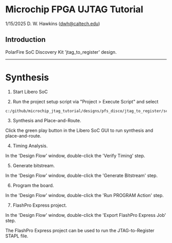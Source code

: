 # Microchip FPGA UJTAG Tutorial

1/15/2025 D. W. Hawkins (dwh@caltech.edu)

## Introduction

PolarFire SoC Discovery Kit 'jtag_to_register' design.

-------------------------------------------------------------------------------
# Synthesis

1. Start Libero SoC

2. Run the project setup script via "Project > Execute Script" and select

 ~~~
 c:/github/microchip_jtag_tutorial/designs/pfs_disco/jtag_to_register/scripts/libero.tcl
 ~~~

3. Synthesis and Place-and-Route.

 Click the green play button in the Libero SoC GUI to run synthesis and place-and-route.

4. Timing Analysis.

 In the 'Design Flow' window, double-click the 'Verify Timing' step.

5. Generate bitstream.

 In the 'Design Flow' window, double-click the 'Generate Bitstream' step.

6. Program the board.

 In the 'Design Flow' window, double-click the 'Run PROGRAM Action' step.
 
7. FlashPro Express project.

 In the 'Design Flow' window, double-click the 'Export FlashPro Express Job' step.

 The FlashPro Express project can be used to run the JTAG-to-Register STAPL file.
 